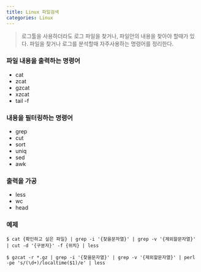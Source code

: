 ```yaml
---
title: Linux 파일검색
categories: Linux
---
```


> 로그툴을 사용하더라도 로그 파일을 찾거나, 파일안의 내용을 찾아야 할때가 있다.
> 파일을 찾거나 로그를 분석할때 자주사용하는 명령어를 정리한다.

### 파일 내용을 출력하는 명령어
- cat
- zcat
- gzcat
- xzcat
- tail -f

### 내용을 필터링하는 명령어
- grep
- cut
- sort
- uniq
- sed
- awk

### 출력을 가공
- less
- wc
- head

### 예제
```
$ cat {확인하고 싶은 파일} | grep -i '{찾을문자열}' | grep -v '{제외할문자열}' | cut -d '{구분자}' -f {위치} | less
```
```
$ gzcat -r *.gz | grep -i '{찾을문자열}' | grep -v '{제외할문자열}' | perl -pe 's/(\d+)/localtime($1)/e' | less
```